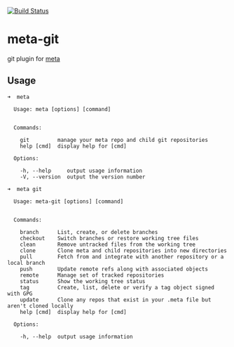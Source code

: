[![Build Status](https://travis-ci.com/mateodelnorte/meta-git.svg?branch=master)](https://travis-ci.com/mateodelnorte/meta-git)

# meta-git
git plugin for [meta](https://github.com/mateodelnorte/meta)


## Usage

```
➜  meta

  Usage: meta [options] [command]


  Commands:

    git         manage your meta repo and child git repositories
    help [cmd]  display help for [cmd]

  Options:

    -h, --help     output usage information
    -V, --version  output the version number
```
```
➜  meta git

  Usage: meta-git [options] [command]


  Commands:

    branch      List, create, or delete branches
    checkout    Switch branches or restore working tree files
    clean       Remove untracked files from the working tree
    clone       Clone meta and child repositories into new directories
    pull        Fetch from and integrate with another repository or a local branch
    push        Update remote refs along with associated objects
    remote      Manage set of tracked repositories
    status      Show the working tree status
    tag         Create, list, delete or verify a tag object signed with GPG
    update      Clone any repos that exist in your .meta file but aren't cloned locally
    help [cmd]  display help for [cmd]

  Options:

    -h, --help  output usage information
```
